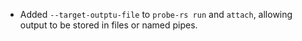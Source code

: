 - Added `--target-outptu-file` to `probe-rs run` and `attach`, allowing output to be stored in files or named pipes.

